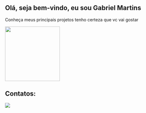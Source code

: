 ## Olá, seja bem-vindo, eu sou Gabriel Martins
Conheça meus principais projetos tenho certeza que vc vai gostar
<div align="center">
</div>


<div align="left">
<img height="180em" src="https://github-readme-stats.vercel.app/api/top-langs/?username=Dev-Gabriel-Martins&show_icons=true&hide_border=true&layout=compact&langs_count=8&theme=dark"/>	
</div>

  
## Contatos:

<div>
<a href="https://www.linkedin.com/in/devgabrielmartins/" target="_blank"><img src="https://img.shields.io/badge/-LinkedIn-%230077B5?style=for-the-badge&logo=linkedin&logoColor=white" target="_blank"></a>   
</div>
